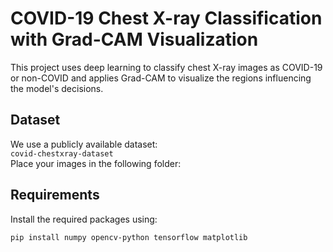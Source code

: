 # COVID-19 Chest X-ray Classification with Grad-CAM Visualization

This project uses deep learning to classify chest X-ray images as COVID-19 or non-COVID and applies Grad-CAM to visualize the regions influencing the model's decisions.


## Dataset

We use a publicly available dataset:  
`covid-chestxray-dataset`  
Place your images in the following folder:


## Requirements

Install the required packages using:

```bash
pip install numpy opencv-python tensorflow matplotlib
